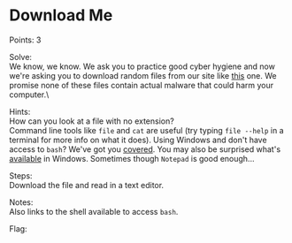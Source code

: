 # Download Me

Points: 3

Solve:\
We know, we know. We ask you to practice good cyber hygiene and now we're asking you to download random files from our site like [this](https://challenge.acictf.com/static/211b91feeda5b9cb7306da12ffe2fffb/flag) one. We promise none of these files contain actual malware that could harm your computer.\

Hints:\
How can you look at a file with no extension?\
Command line tools like `file` and `cat` are useful (try typing `file --help` in a terminal for more info on what it does).
Using Windows and don't have access to `bash`? We've got you [covered](https://cyberstakes.acictf.com/shell). You may also be surprised what's [available](https://docs.microsoft.com/en-us/windows/wsl/about) in Windows. Sometimes though `Notepad` is good enough...

Steps:\
Download the file and read in a text editor.

Notes:\
Also links to the shell available to access `bash`.

Flag: <!-- ACI{g3tt!ng_m0r3_R4nd0M_45df147a} -->
